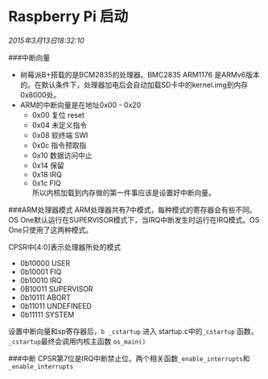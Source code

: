 Raspberry Pi 启动 
=========   
*2015年3月13日18:32:10*

###中断向量
* 树莓派B+搭载的是BCM2835的处理器。BMC2835 ARM1176 是ARMv6版本的。在默认条件下，处理器加电后会自动加载SD卡中的kernel.img到内存0x8000处。
* ARM的中断向量是在地址0x00 - 0x20  
	* 0x00 	复位 reset
	* 0x04	未定义指令 
	* 0x08	软终端 SWI
	* 0x0c	指令预取指
	* 0x10	数据访问中止
	* 0x14	保留
	* 0x18	IRQ
	* 0x1c	FIQ  
所以内核加载到内存做的第一件事应该是设置好中断向量。


###ARM处理器模式
ARM处理器共有7中模式，每种模式的寄存器会有些不同。OS One默认运行在SUPERVISOR模式下，当IRQ中断发生时运行在IRQ模式。OS One只使用了这两种模式。  

CPSR中[4:0]表示处理器所处的模式

* 0b10000 USER 
* 0b10001 FIQ 
* 0b10010 IRQ 
* 0B10011 SUPERVISOR 
* 0b10111 ABORT 
* 0b11011 UNDEFINEED 
* 0b11111 SYSTEM 

设置中断向量和sp寄存器后，`b _cstartup` 进入 startup.c中的`_cstartup` 函数。`_cstartup`最终会调用内核主函数 `os_main()`
 
###中断
CPSR第7位是IRQ中断禁止位。两个相关函数`_enable_interrupts`和`_enable_interrupts` 
